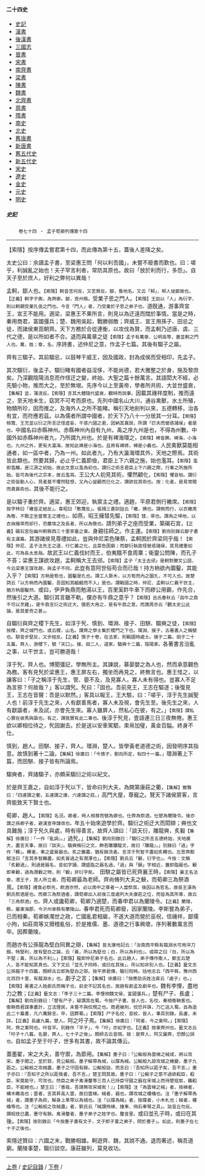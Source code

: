  



#### 二十四史

*   [史記](../a01/a01.md)
*   [漢書](../a02/a02.md)
*   [後漢書](../a03/a03.md)
*   [三國志](../a04/a04.md)
*   [晉書](../a05/a05.md)
*   [宋書](../a06/a06.md)
*   [南齊書](../a07/a07.md)
*   [梁書](../a08/a08.md)
*   [陳書](../a09/a09.md)
*   [魏書](../a10/a10.md)
*   [北齊書](../a11/a11.md)
*   [周書](../a12/a12.md)
*   [隋書](../a13/a13.md)
*   [南史](../a14/a14.md)
*   [北史](../a15/a15.md)
*   [舊唐書](../a16/a16.md)
*   [新唐書](../a17/a17.md)
*   [舊五代史](../a18/a18.md)
*   [新五代史](../a19/a19.md)
*   [宋史](../a20/a20.md)
*   [遼史](../a21/a21.md)
*   [金史](../a22/a22.md)
*   [元史](../a23/a23.md)
*   [明史](../a24/a24.md)


##### 史記
　　 `卷七十四 ‧ 孟子荀卿列傳第十四`

* * *

【索隱】按序傳孟嘗君第十四，而此傳為第十五，蓋後人差降之矣。

太史公曰：余讀孟子書，至梁惠王問「何以利吾國」，未嘗不廢書而歎也。曰：嗟乎，利誠亂之始也！夫子罕言利者，常防其原也。故曰「放於利而行，多怨」。自天子至於庶人，好利之弊何以異哉！

孟軻，鄒人也。`【索隱】軻音苦何反，又苦賀反。鄒，魯地名。又云「邾」，邾人徙鄒故也。【正義】軻字子輿，為齊卿。鄒，兗州縣。`受業子思之門人。`【索隱】王劭以「人」為衍字，則以軻親受業孔伋之門也。今言「門人」者，乃受業於子思之弟子也。`道旣通，游事齊宣王，宣王不能用。適梁，梁惠王不果所言，則見以為迂遠而闊於事情。當是之時，秦用商君，富國彊兵；楚、魏用吳起，戰勝弱敵；齊威王、宣王用孫子、田忌之徒，而諸侯東靣朝齊。天下方務於合從連衡，以攻伐為賢，而孟軻乃述唐、虞、三代之德，是以所如者不合。退而與萬章之徒`【索隱】孟子有萬章、公明高等，蓋並軻之門人也。萬，姓；章，名。`序詩書，述仲尼之意，作孟子七篇。其後有騶子之屬。

齊有三騶子。其前騶忌，以鼓琴干威王，因及國政，封為成侯而受相印，先孟子。

其次騶衍，後孟子。騶衍睹有國者益淫侈，不能尚德，若大雅整之於身，施及黎庶矣。乃深觀陰陽消息而作怪迂之變，終始、大聖之篇十餘萬言。其語閎大不經，必先驗小物，推而大之，至於無垠。先序今以上至黃帝，學者所共術，大並世盛衰，`【集解】並，蒲浪反。【索隱】言其大體隨代盛衰，觀時而說事。`因載其禨祥度制，推而遠之，至天地未生，窈冥不可考而原也。先列中國名山大川，通谷禽獸，水土所殖，物類所珍，因而推之，及海外人之所不能睹。稱引天地剖判以來，五德轉移，治各有宜，而符應若茲。以為儒者所謂中國者，於天下乃八十一分居其一分耳。`【索隱】桓寬、王充並以衍之所言迂怪虛妄，干惑六國之君，因納其異說，所謂「匹夫而營惑諸侯」者是也。`中國名曰赤縣神州。赤縣神州內自有九州，禹之序九州是也，不得為州數。中國外如赤縣神州者九，乃所謂九州也。於是有裨海環之，`【索隱】裨音脾。裨海，小海也。九州之外，更有大瀛海，故知此裨是小海也。且將有裨將，裨是小義也。`人民禽獸莫能相通者，如一區中者，乃為一州。如此者九，乃有大瀛海環其外，天地之際焉。其術皆此類也。然要其歸，必止乎仁義節儉，君臣上下六親之施，始也濫耳。`【索隱】濫即濫觴，是江源之初始，故此文意以濫為初也。謂衍之術言君臣上下六親之際，行事之所施所始，皆可為後代之宗本，故云濫耳。`王公大人初見其術，懼然顧化，`【索隱】懼音劬。謂衍之術皆動人心，見者莫不懼然駐想，又內心留顧而已化之，謂欲從其術也。按：化者，是易常聞而貴異術也。`其後不能行之。

是以騶子重於齊。適梁，惠王郊迎，執賔主之禮。適趙，平原君側行襒席。`【索隱】按字林曰「襒音疋結反」。韋昭曰「敷蔑反」。張揖三蒼訓詁云「襒，拂也。謂側而行，以衣襒席為敬，不敢正坐當賔主之禮也」。`如燕，昭王擁彗先驅，`【索隱】彗，帚也。謂為之埽地，以衣袂擁帚而却行，恐塵埃之及長者，所以為敬也。`請列弟子之座而受業，築碣石宮，`【正義】碣石宮在幽州薊縣西三十里寧臺之東。`身親往師之。作主運。`【索隱】劉向別錄云鄒子書有主運篇。`其游諸侯見尊禮如此，豈與仲尼菜色陳蔡，孟軻困於齊梁同乎哉！`【索隱】仲尼、孟子法先王之道，行仁義之化，且菜色困窮；而鄒衍執詭怪營惑諸侯，其見禮重如此，可為長太息哉。`故武王以仁義伐紂而王，伯夷餓不食周粟；衞靈公問陳，而孔子不荅；梁惠王謀欲攻趙，孟軻稱大王去邠。`【索隱】孟子「太王去邠」是軻對滕文公語，今云梁惠王謀攻趙，與孟子不同。`此豈有意阿世俗苟合而已哉！持方枘欲內圜鑿，其能入乎？`【索隱】方枘是筍也，圜鑿是孔也。謂工人斲木，以方筍而內之圜孔，不可入也。故楚詞云「以方枘而內圜鑿，吾固知其齟齬而不入」是也。謂戰國之時，仲尼、孟軻以仁義干世主，猶方枘圜鑿然。`或曰，伊尹負鼎而勉湯以王，百里奚飰牛車下而繆公用霸，作先合，然後引之大道。騶衍其言雖不軌，儻亦有牛鼎之意乎？`【索隱】呂氏春秋云「函牛之鼎不可以烹雞」，是牛鼎言衍之術迂大，儻若大用之，是有牛鼎之意。而譙周亦云「觀太史公此論，是其愛奇之甚」。`

自騶衍與齊之稷下先生，如淳于髠、慎到、環淵、接子、田駢、騶奭之徒，`【索隱】按稷，齊之城門也。或云稷，山名。謂齊之學士集於稷門之下也。環淵、接子，古著書人之稱號也。駢音步堅反，又步經反。【正義】慎子十卷，在法家，則戰國時處士。接子二篇。田子二十五篇，齊人，游稷下，號「天口」。接、田二人，道家。騶奭十二篇，陰陽家。`各著書言治亂之事，以干世主，豈可勝道哉！

淳于髠，齊人也。博聞彊記，學無所主。其諫說，慕晏嬰之為人也，然而承意觀色為務。客有見髠於梁惠王，惠王屏左右，獨坐而再見之，終無言也。惠王怪之，以讓客曰：「子之稱淳于先生，管、晏不及，及見寡人，寡人未有得也。豈寡人不足為言邪？何故哉？」客以謂髠。髠曰：「固也。吾前見王，王志在驅逐；後復見王，王志在音聲：吾是以默然。」客具以報王，王大駭，曰：「嗟乎，淳于先生誠聖人也！前淳于先生之來，人有獻善馬者，寡人未及視，會先生至。後先生之來，人有獻謳者，未及試，亦會先生來。寡人雖屏人，然私心在彼，有之。」`【索隱】謂私心實在彼馬與謳也。有之，謂我實有此二事也。`後淳于髠見，壹語連三日三夜無倦。惠王欲以卿相位待之，髠因謝去。於是送以安車駕駟，束帛加璧，黃金百鎰。終身不仕。

慎到，趙人。田駢、接子，齊人。環淵，楚人。皆學黃老道德之術，因發明序其指意。故慎到著十二論，`【集解】徐廣曰：「今慎子，劉向所定，有四十一篇。」`環淵著上下篇，而田駢、接子皆有所論焉。

騶奭者，齊諸騶子，亦頗采騶衍之術以紀文。

於是齊王嘉之，自如淳于髠以下，皆命曰列大夫，為開第康莊之衢，`【集解】爾雅曰：「四達謂之衢，五達謂之康，六達謂之莊。」`高門大屋，尊寵之。覽天下諸侯賔客，言齊能致天下賢士也。

荀卿，趙人。`【索隱】名況。卿者，時人相尊而號為卿也。仕齊為祭酒，仕楚為蘭陵令。後亦謂之孫卿子者，避漢宣帝諱改也。`年五十始來遊學於齊。騶衍之術迂大而閎辯；奭也文具難施；淳于髠久與處，時有得善言。故齊人頌曰：「談天衍，雕龍奭，炙轂`【集解】徐廣曰：「一作『亂諣』。」`過髠。」`【集解】劉向別錄曰：「騶衍之所言五德終始，天地廣大，盡言天事，故曰『談天』。騶奭脩衍之文，飾若雕鏤龍文，故曰『雕龍』。」別錄曰「過」字作「輠」。輠者，車之盛膏器也。炙之雖盡，猶有餘流者。言淳于髠智不盡如炙輠也。左思齊都賦注曰「言其多智難盡，如炙膏過之有潤澤也」。【索隱】劉氏云「轂，衍字也」。今按：文稱「炙轂過」，則過是器名，音如字讀，謂盛脂之器名過。「過」與「鍋」字相近，蓋即脂器也。轂即車轂，過為潤轂之物，則「轂」非衍字矣。 `田駢之屬皆已死齊襄王時，`【索隱】襄王名法章，湣王子，莒人所立者。`而荀卿最為老師。齊尚脩列大夫之𡙇，而荀卿三為祭酒焉。`【索隱】禮食必祭先，飲酒亦然，必以席中之尊者一人當祭耳，後因以為官名，故吳王濞為劉氏祭酒是也。而卿三為祭酒者，謂荀卿出入前後三度處列大夫康莊之位，而皆為其所尊，故云「三為祭酒」也。`齊人或讒荀卿，荀卿乃適楚，而春申君以為蘭陵令。`【正義】蘭陵，縣，屬東海郡，今沂州承縣有蘭陵山。`春申君死而荀卿廢，因家蘭陵。李斯嘗為弟子，已而相秦。荀卿嫉濁世之政，亡國亂君相屬，不遂大道而營於巫祝，信禨祥，鄙儒小拘，如莊周等又猾稽亂俗，於是推儒、墨、道德之行事興壞，序列著數萬言而卒。因葬蘭陵。

而趙亦有公孫龍為堅白同異之辯，`【集解】晉太康地記云：「汝南西平縣有龍淵水可用淬刀劔，特堅利，故有堅白之論，云『黃，所以為堅也；白，所以為利也』。或辯之曰『白，所以為不堅；黃，所以為不利』。」【索隱】龍即仲尼弟子名也。此云趙人，弟子傳作衞人，鄭玄云楚人，各不能知其真也。又下文云「並孔子同時，或曰在其後」，所以知非別人也。【正義】藝文志公孫龍子十四篇，顏師古云即為堅白之辯。按平原君傳，騶衍同時。括地志云「西平縣，豫州西北百四十里，有龍淵水」也。`劇子之言；`【集解】徐廣曰：「按應劭氏姓注直云『處子』也。」【索隱】著書之人姓劇氏而稱子也，前史不記其名也，故趙有劇孟及劇辛也。`魏有李悝，盡地力之教；`【正義】藝文志：「李子三十二篇。李悝相魏文侯，富國彊兵。」`楚有尸子、長盧；`【集解】劉向別錄曰：「楚有尸子，疑謂其在蜀。今按尸子書，晉人也，名佼，秦相衞鞅客也。衞鞅商君謀事畫計，立法理民，未嘗不與佼規之也。商君被刑，佼恐并誅，乃亡逃入蜀。自為造此二十篇書，凡六萬餘言。卒，因葬蜀。」【索隱】尸子名佼，音絞，晉人，事具別錄。長盧，未詳。【正義】長盧九篇，楚人。`阿之吁子焉。`【集解】徐廣曰：「阿者，今之東阿。」【索隱】阿，齊之東阿也。吁音羋。別錄作「羋子」，今「吁」亦如字也。【正義】按東齊州也。藝文志云「吁子十八篇，名嬰，齊人，七十子之後」。顏師古云音弭。按：是齊人，阿又屬齊，恐顏公誤也。`自如孟子至于吁子，世多有其書，故不論其傳云。

蓋墨翟，宋之大夫，善守禦，為節用。`【集解】墨子曰：「公輸般為雲梯之械成，將以攻宋。墨子聞之，至於郢，見公輸般。墨子解帶為城，以牒為械。公輸般九設攻城之機變，墨子九距之。公輸般之攻械盡，墨子之守固有餘。公輸般詘，而言曰：『吾知所以距子矣，吾不言。』墨子亦曰：『吾知子之所以距我者，吾不言。』楚王問其故。墨子曰：『公輸子之意不過欲殺臣，殺臣，宋莫能守，可攻也。然臣之弟子禽滑釐等三百人已持臣守國之器在宋城上而待楚寇矣，雖殺臣，不能絕也。』楚王曰：『善哉，吾請無攻宋城矣！』」【索隱】注「為雲梯之械」者，按梯者，構木瞰高也；雲者，言其昇高入雲，故曰雲梯。械者，器也。謂攻城之樓櫓也。注「墨子解帶為城」者，謂墨子為術，解身上革帶以為城也。注「以牒為械」者，按牒者，小木札也；械者，樓櫓等也。注「公輸般之攻械盡」者，劉氏云「械謂飛梯、撞車、飛石車弩之具」。詘音丘勿反。謂般技已盡，墨守有餘。禽滑釐者，墨子弟子之姓字也。釐音里。`或曰並孔子時，或曰在其後。`【索隱】按別錄云「今按墨子書有文子，文子即子夏之弟子，問於墨子」。如此，則墨子在七十子之後也。`

索隱述贊曰：六國之末，戰勝相雄。軻遊齊、魏，其說不通。退而著述，稱吾道窮。蘭陵事楚，騶衍談空。康莊雖列，莫見收功。

* * *

 [上卷](073.md) / [史記目錄](a01.md) / [下卷](075.md) /

    